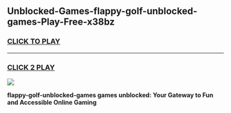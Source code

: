 
## Unblocked-Games-flappy-golf-unblocked-games-Play-Free-x38bz
<h3>
<a href="https://premium76.site?title=flappy-golf-unblocked-games&ref=17A">CLICK TO PLAY</a></h3>
<hr>

<h3>
<a href="https://premium76.site?title=flappy-golf-unblocked-games&ref=17A">CLICK 2 PLAY</a>
  
</h3>

<a href="https://premium76.site?title=flappy-golf-unblocked-games&ref=17A"><img src="https://clearcache.store/games.png"></a>


**flappy-golf-unblocked-games games unblocked: Your Gateway to Fun and Accessible Online Gaming**
